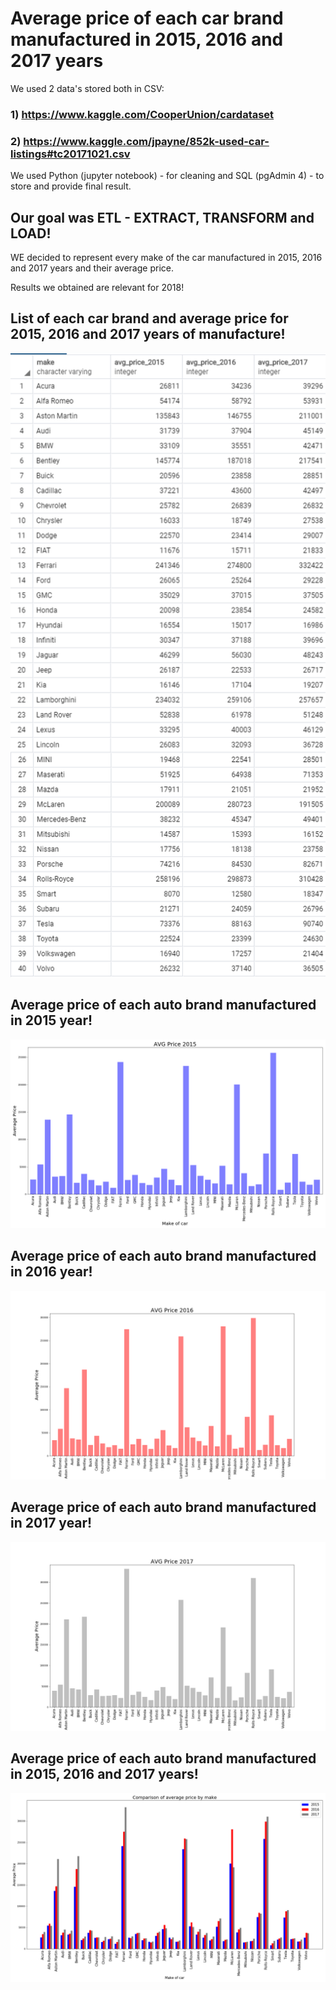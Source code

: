 # Average price of each car brand manufactured in 2015, 2016 and 2017 years

We used 2 data's stored both in CSV:
### 1) https://www.kaggle.com/CooperUnion/cardataset 
### 2) https://www.kaggle.com/jpayne/852k-used-car-listings#tc20171021.csv

We used Python (jupyter notebook) - for cleaning and SQL (pgAdmin 4) - to store and provide final result.

## Our goal was ETL - EXTRACT, TRANSFORM and LOAD!

WE decided to represent every make of the car manufactured in 2015, 2016 and 2017 years and their average price.

Results we obtained are relevant for 2018!

## List of each car brand and average price for 2015, 2016 and 2017 years of manufacture!

![List_of_avg_prices.png](Images/List_of_avg_prices.png)

## Average price of each auto brand manufactured in 2015 year!

![AVG_price_2015.png](Images/AVG_price_2015.png)

## Average price of each auto brand manufactured in 2016 year!

![AVG_price_2016.png](Images/AVG_price_2016.png)

## Average price of each auto brand manufactured in 2017 year!

![AVG_price_2017.png](Images/AVG_price_2017.png)

## Average price of each auto brand manufactured in 2015, 2016 and 2017 years!

![Comparison_of_avg_price.png](Images/Comparison_of_avg_price.png)


